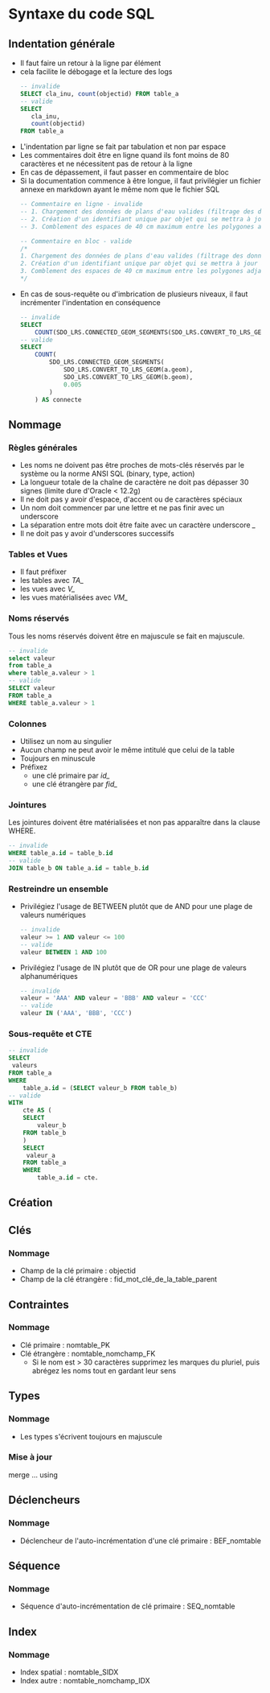 # Syntaxe du code SQL

## Indentation générale

* Il faut faire un retour à la ligne par élément
 * cela facilite le débogage et la lecture des logs
	 ```SQL
	 -- invalide
	 SELECT cla_inu, count(objectid) FROM table_a
	 -- valide
	 SELECT
	 	cla_inu,
	 	count(objectid)
	 FROM table_a
	 ```
* L'indentation par ligne se fait par tabulation et non par espace
* Les commentaires doit être en ligne quand ils font moins de 80 caractères et ne nécessitent pas de retour à la ligne
 * En cas de dépassement, il faut passer en commentaire de bloc
 * Si la documentation commence à être longue, il faut privilégier un fichier annexe en markdown ayant le même nom que le fichier SQL
	```SQL
	-- Commentaire en ligne - invalide
	-- 1. Chargement des données de plans d'eau valides (filtrage des données);
	-- 2. Création d'un identifiant unique par objet qui se mettra à jour automatiquement en cas d'insertion ou de modification d'objet ;
	-- 3. Comblement des espaces de 40 cm maximum entre les polygones adjacents ;

	-- Commentaire en bloc - valide
	/*
	1. Chargement des données de plans d'eau valides (filtrage des données);
	2. Création d'un identifiant unique par objet qui se mettra à jour automatiquement en cas d'insertion ou de modification d'objet ;
	3. Comblement des espaces de 40 cm maximum entre les polygones adjacents ;
	*/
	```
* En cas de sous-requête ou d'imbrication de plusieurs niveaux, il faut incrémenter l'indentation en conséquence
	```SQL
	-- invalide
	SELECT
		COUNT(SDO_LRS.CONNECTED_GEOM_SEGMENTS(SDO_LRS.CONVERT_TO_LRS_GEOM(a.geom), SDO_LRS.CONVERT_TO_LRS_GEOM(b.geom), 0.005)) AS connecte
	-- valide
	SELECT
		COUNT(
			SDO_LRS.CONNECTED_GEOM_SEGMENTS(
				SDO_LRS.CONVERT_TO_LRS_GEOM(a.geom),
				SDO_LRS.CONVERT_TO_LRS_GEOM(b.geom),
				0.005
			)
		) AS connecte
	```

## Nommage

### Règles générales

* Les noms ne doivent pas être proches de mots-clés réservés par le système ou la norme ANSI SQL (binary, type, action)
* La longueur totale de la chaîne de caractère ne doit pas dépasser 30 signes (limite dure d'Oracle < 12.2g)
* Il ne doit pas y avoir d'espace, d'accent ou de caractères spéciaux
* Un nom doit commencer par une lettre et ne pas finir avec un underscore
* La séparation entre mots doit être faite avec un caractère underscore *_*
* Il ne doit pas y avoir d'underscores successifs

### Tables et Vues

* Il faut préfixer
 * les tables avec *TA_*
 * les vues avec *V_*
 * les vues matérialisées avec *VM_*

### Noms réservés

Tous les noms réservés doivent être en majuscule se fait en majuscule.

```SQL
-- invalide
select valeur
from table_a
where table_a.valeur > 1
-- valide
SELECT valeur
FROM table_a
WHERE table_a.valeur > 1
```

### Colonnes

* Utilisez un nom au singulier
* Aucun champ ne peut avoir le même intitulé que celui de la table
* Toujours en minuscule
* Préfixez
	* une clé primaire par *id_*
	* une clé étrangère par *fid_*

### Jointures

Les jointures doivent être matérialisées et non pas apparaître dans la clause WHERE.

```SQL
-- invalide
WHERE table_a.id = table_b.id
-- valide
JOIN table_b ON table_a.id = table_b.id
```

### Restreindre un ensemble

* Privilégiez l'usage de BETWEEN plutôt que de AND pour une plage de valeurs numériques
	```SQL
	-- invalide
	valeur >= 1 AND valeur <= 100
	-- valide
	valeur BETWEEN 1 AND 100
	```
* Privilégiez l'usage de IN plutôt que de OR pour une plage de valeurs alphanumériques
	```SQL
	-- invalide
	valeur = 'AAA' AND valeur = 'BBB' AND valeur = 'CCC'
	-- valide
	valeur IN ('AAA', 'BBB', 'CCC')
	```

### Sous-requête et CTE

```SQL
-- invalide
SELECT
 valeurs
FROM table_a
WHERE
	table_a.id = (SELECT valeur_b FROM table_b)
-- valide
WITH
	cte AS (
	SELECT
		valeur_b
	FROM table_b
	)
	SELECT
	 valeur_a
	FROM table_a
	WHERE
		table_a.id = cte.
```

## Création

## Clés

### Nommage

* Champ de la clé primaire : objectid
* Champ de la clé étrangère : fid_mot_clé_de_la_table_parent

## Contraintes

### Nommage

* Clé primaire : nomtable_PK
* Clé étrangère : nomtable_nomchamp_FK
	* Si le nom est > 30 caractères supprimez les marques du pluriel, puis abrégez les noms tout en gardant leur sens

## Types

### Nommage

* Les types s'écrivent toujours en majuscule

### Mise à jour

merge ... using

## Déclencheurs

### Nommage

* Déclencheur de l'auto-incrémentation d'une clé primaire : BEF_nomtable

## Séquence

### Nommage

* Séquence d'auto-incrémentation de clé primaire : SEQ_nomtable 

## Index

### Nommage

* Index spatial : nomtable_SIDX
* Index autre : nomtable_nomchamp_IDX